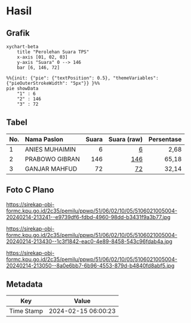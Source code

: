 # Hasil

## Grafik

```mermaid
xychart-beta
    title "Perolehan Suara TPS"
    x-axis [01, 02, 03]
    y-axis "Suara" 0 --> 146
    bar [6, 146, 72]
```

```mermaid
%%{init: {"pie": {"textPosition": 0.5}, "themeVariables": {"pieOuterStrokeWidth": "5px"}} }%%
pie showData
    "1" : 6
    "2" : 146
    "3" : 72
```

## Tabel

| No. | Nama Paslon    | Suara | Suara (raw) | Persentase |
|:--- |:-------------- | -----:| -----------:| ----------:|
| 1   | ANIES MUHAIMIN | 6     | [6][p-1]    | 2,68       |
| 2   | PRABOWO GIBRAN | 146   | [146][p-2]  | 65,18      |
| 3   | GANJAR MAHFUD  | 72    | [72][p-3]   | 32,14      |


[p-1]: https://github.com/gigit-pemilu/pemilu-2024-51-bali/blob/main/pilpres/hitung-suara/sub/51-bali/sub/06-bangli/sub/02-bangli/sub/1005-cempaga/sub/004-tps/sub/paslon-1.txt
[p-2]: https://github.com/gigit-pemilu/pemilu-2024-51-bali/blob/main/pilpres/hitung-suara/sub/51-bali/sub/06-bangli/sub/02-bangli/sub/1005-cempaga/sub/004-tps/sub/paslon-2.txt
[p-3]: https://github.com/gigit-pemilu/pemilu-2024-51-bali/blob/main/pilpres/hitung-suara/sub/51-bali/sub/06-bangli/sub/02-bangli/sub/1005-cempaga/sub/004-tps/sub/paslon-3.txt

## Foto C Plano

https://sirekap-obj-formc.kpu.go.id/2c35/pemilu/ppwp/51/06/02/10/05/5106021005004-20240214-213241--e9739df6-fdbd-4960-98dd-b3431f9a3b77.jpg

https://sirekap-obj-formc.kpu.go.id/2c35/pemilu/ppwp/51/06/02/10/05/5106021005004-20240214-213430--1c3f1842-eac0-4e89-8458-543c96fdab4a.jpg

https://sirekap-obj-formc.kpu.go.id/2c35/pemilu/ppwp/51/06/02/10/05/5106021005004-20240214-213050--8a0e6bb7-6b96-4553-879d-b4840fd8abf5.jpg


## Metadata

| Key        | Value               |
| ---------- | ------------------- |
| Time Stamp | 2024-02-15 06:00:23 |



